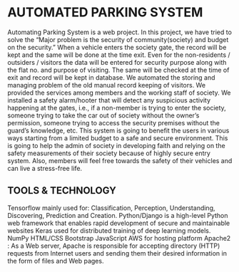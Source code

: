 # AUTOMATED PARKING SYSTEM
Automating Parking System is a web project. In this project, we have tried to solve the “Major problem is the security of community(society) and budget on the security.”
When a vehicle enters the society gate, the record will be kept and the same will be done at the time exit. Even for the non-residents / outsiders / visitors the data will be entered for security purpose along with the flat no. and purpose of visiting. The same will be checked at the time of exit and
record will be kept in database.
We automated the storing and managing problem of the old manual record keeping of visitors.
We provided the services among members and the working staff of society.
We installed a safety alarm/hooter that will detect any suspicious activity happening at the gates, i.e., if a non-member is trying to enter the society, someone trying to take the car out of society without the owner’s permission, someone trying to access the security premises without the guard’s
knowledge, etc.
This system is going to benefit the users in various ways starting from a limited budget to a safe and secure environment. This is going to help the admin of society in developing faith and relying on the safety measurements of their society because of highly secure entry system. Also, members will
feel free towards the safety of their vehicles and can live a stress-free life.

## TOOLS & TECHNOLOGY
Tensorflow mainly used for: Classification, Perception, Understanding, Discovering, Prediction and Creation.
Python/Django is a high-level Python web framework that enables rapid development of secure and maintainable websites
Keras used for distributed training of deep learning models.
NumPy
HTML/CSS Bootstrap JavaScript
AWS for hosting platform
Apache2 : As a Web server, Apache is responsible for accepting directory (HTTP) requests from
Internet users and sending them their desired information in the form of files and Web pages.
